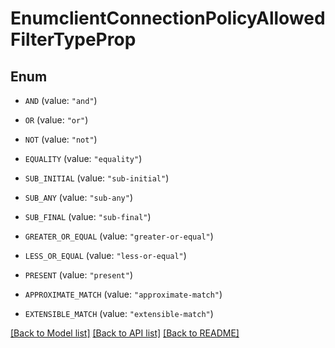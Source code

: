 # EnumclientConnectionPolicyAllowedFilterTypeProp

## Enum


* `AND` (value: `"and"`)

* `OR` (value: `"or"`)

* `NOT` (value: `"not"`)

* `EQUALITY` (value: `"equality"`)

* `SUB_INITIAL` (value: `"sub-initial"`)

* `SUB_ANY` (value: `"sub-any"`)

* `SUB_FINAL` (value: `"sub-final"`)

* `GREATER_OR_EQUAL` (value: `"greater-or-equal"`)

* `LESS_OR_EQUAL` (value: `"less-or-equal"`)

* `PRESENT` (value: `"present"`)

* `APPROXIMATE_MATCH` (value: `"approximate-match"`)

* `EXTENSIBLE_MATCH` (value: `"extensible-match"`)


[[Back to Model list]](../README.md#documentation-for-models) [[Back to API list]](../README.md#documentation-for-api-endpoints) [[Back to README]](../README.md)


